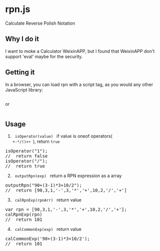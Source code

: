 # rpn.js
Calculate Reverse Polish Notation

## Why I do it
I want to moke a Calculator WeixinAPP, but I found that WeixinAPP don't support 'eval' maybe for the security.

## Getting it
In a browser, you can load rpn with a script tag, as you would any other JavaScript library:
<pre><script src="rpn.js" type="text/javascript"></script></pre>
or
<pre><script src="rpn.min.js" type="text/javascript"></script></pre>

## Usage
1. <code> isOperator(value) </code> if value is oneof operators(<code> +-*/()×÷ </code>), return <code>true</code>

<pre>
isOperator("1");
//	return false
isOperator("/");
//	return true
</pre>

2. <code> outputRpn(exp) </code> return a RPN expression as a array

<pre>
outputRpn("90+(3-1)*3+10/2");
//	return [90,3,1,'-',3,'*','+',10,2,'/','+']
</pre>

3. <code> calRpnExp(rpnArr) </code> return value

<pre>
var rpn = [90,3,1,'-',3,'*','+',10,2,'/','+'];
calRpnExp(rpn)
//	return 101
</pre>

4. <code> calCommonExp(exp) </code> return value

<pre>
calCommonExp('90+(3-1)*3+10/2');
//	return 101
</pre>